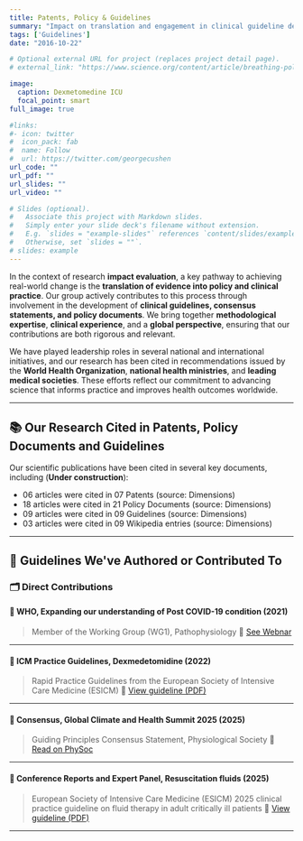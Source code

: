 ```yaml
---
title: Patents, Policy & Guidelines
summary: "Impact on translation and engagement in clinical guideline development through methodological expertise and implementation research."
tags: ['Guidelines']
date: "2016-10-22"

# Optional external URL for project (replaces project detail page).
# external_link: "https://www.science.org/content/article/breathing-polluted-air-increases-risk-osteoporosis-growing-evidence-shows"

image:
  caption: Dexmetomedine ICU
  focal_point: smart
full_image: true

#links:
#- icon: twitter
#  icon_pack: fab
#  name: Follow
#  url: https://twitter.com/georgecushen
url_code: ""
url_pdf: ""
url_slides: ""
url_video: ""

# Slides (optional).
#   Associate this project with Markdown slides.
#   Simply enter your slide deck's filename without extension.
#   E.g. `slides = "example-slides"` references `content/slides/example-slides.md`.
#   Otherwise, set `slides = ""`.
# slides: example
---
```


In the context of research **impact evaluation**, a key pathway to achieving real-world change is the **translation of evidence into policy and clinical practice**. Our group actively contributes to this process through involvement in the development of **clinical guidelines, consensus statements, and policy documents**. We bring together **methodological expertise**, **clinical experience**, and a **global perspective**, ensuring that our contributions are both rigorous and relevant.

We have played leadership roles in several national and international initiatives, and our research has been cited in recommendations issued by the **World Health Organization**, **national health ministries**, and **leading medical societies**. These efforts reflect our commitment to advancing science that informs practice and improves health outcomes worldwide.

---

## 📚 Our Research Cited in Patents, Policy Documents and Guidelines

Our scientific publications have been cited in several key documents, including (<strong>Under construction</strong>):

- 06 articles were cited in 07 Patents (source: Dimensions)
- 18 articles were cited in 21 Policy Documents (source: Dimensions)
- 09 articles were cited in 09 Guidelines (source: Dimensions)
- 03 articles were cited in 09 Wikipedia entries (source: Dimensions)

---

## 🧭 Guidelines We've Authored or Contributed To

### 🗂️ Direct Contributions

#### 📄 WHO, Expanding our understanding of Post COVID-19 condition (2021)

> Member of the Working Group (WG1), Pathophysiology
📎 [See Webnar](https://www.who.int/news-room/events/detail/2021/06/15/default-calendar/expanding-our-understanding-of-post-covid-19-condition-webinar-2)

---

#### 📄 ICM Practice Guidelines, Dexmedetomidine (2022)

> Rapid Practice Guidelines from the European Society of Intensive Care Medicine (ESICM)
📎 [View guideline (PDF)](https://link.springer.com/article/10.1007/s00134-022-06660-x)

---

#### 📄 Consensus, Global Climate and Health Summit 2025 (2025)

> Guiding Principles Consensus Statement, Physiological Society
📎 [Read on PhySoc](https://www.physoc.org/policy/climate-change-and-health/global-climate-and-health-summit-2025-guiding-principles-consensus-statement/)

---

#### 📄 Conference Reports and Expert Panel, Resuscitation fluids (2025)

> European Society of Intensive Care Medicine (ESICM) 2025 clinical practice guideline on fluid therapy in adult critically ill patients 
📎 [View guideline (PDF)](https://link.springer.com/article/10.1007/s00134-025-07840-1)

---


